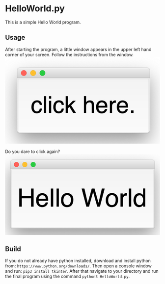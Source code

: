 # HelloWorld.py
This is a simple Hello World program.

## Usage
After starting the program, a little window appears in the upper left hand corner of your screen.
Follow the instructions from the window.
![Alt text](./Screenshot_startscreen.png?raw=true "Start Screen")

Do you dare to click again?
![Alt text](./Screenshot_helloWorld.png?raw=true "Hello World")

## Build
If you do not already have python installed, download and install python from: `https://www.python.org/downloads/`.
Then open a console window and run: `pip3 install tkinter`.
After that navigate to your directory and run the final program using the command `python3 HelloWorld.py`.


